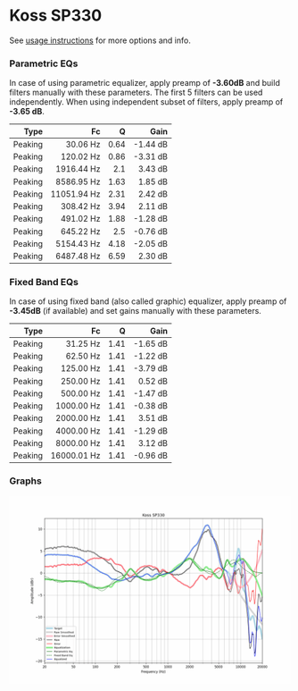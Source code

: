 # Koss SP330
See [usage instructions](https://github.com/jaakkopasanen/AutoEq#usage) for more options and info.

### Parametric EQs
In case of using parametric equalizer, apply preamp of **-3.60dB** and build filters manually
with these parameters. The first 5 filters can be used independently.
When using independent subset of filters, apply preamp of **-3.65 dB**.

| Type    | Fc          |    Q | Gain     |
|--------:|------------:|-----:|---------:|
| Peaking | 30.06 Hz    | 0.64 | -1.44 dB |
| Peaking | 120.02 Hz   | 0.86 | -3.31 dB |
| Peaking | 1916.44 Hz  | 2.1  | 3.43 dB  |
| Peaking | 8586.95 Hz  | 1.63 | 1.85 dB  |
| Peaking | 11051.94 Hz | 2.31 | 2.42 dB  |
| Peaking | 308.42 Hz   | 3.94 | 2.11 dB  |
| Peaking | 491.02 Hz   | 1.88 | -1.28 dB |
| Peaking | 645.22 Hz   | 2.5  | -0.76 dB |
| Peaking | 5154.43 Hz  | 4.18 | -2.05 dB |
| Peaking | 6487.48 Hz  | 6.59 | 2.30 dB  |

### Fixed Band EQs
In case of using fixed band (also called graphic) equalizer, apply preamp of **-3.45dB**
(if available) and set gains manually with these parameters.

| Type    | Fc          |    Q | Gain     |
|--------:|------------:|-----:|---------:|
| Peaking | 31.25 Hz    | 1.41 | -1.65 dB |
| Peaking | 62.50 Hz    | 1.41 | -1.22 dB |
| Peaking | 125.00 Hz   | 1.41 | -3.79 dB |
| Peaking | 250.00 Hz   | 1.41 | 0.52 dB  |
| Peaking | 500.00 Hz   | 1.41 | -1.47 dB |
| Peaking | 1000.00 Hz  | 1.41 | -0.38 dB |
| Peaking | 2000.00 Hz  | 1.41 | 3.51 dB  |
| Peaking | 4000.00 Hz  | 1.41 | -1.29 dB |
| Peaking | 8000.00 Hz  | 1.41 | 3.12 dB  |
| Peaking | 16000.01 Hz | 1.41 | -0.96 dB |

### Graphs
![](./Koss%20SP330.png)